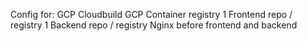 Config for:
GCP Cloudbuild
GCP Container registry 
1 Frontend repo / registry
1 Backend repo / registry
Nginx before frontend and backend
